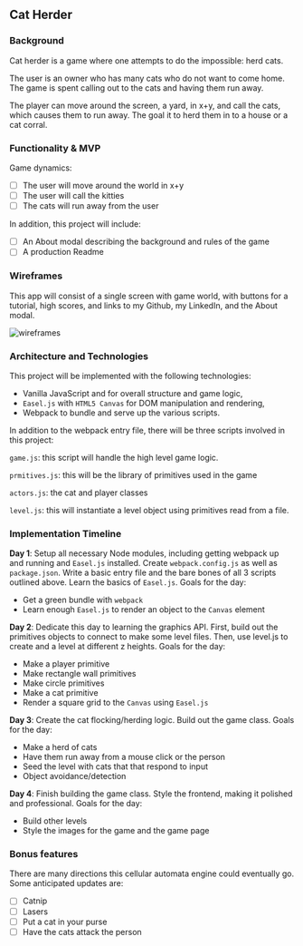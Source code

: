 ## Cat Herder

### Background

Cat herder is a game where one attempts to do the impossible: herd cats.

The user is an owner who has many cats who do not want to come home.
The game is spent calling out to the cats and having them run away.

The player can move around the screen, a yard, in x+y, and call the cats, which
causes them to run away. The goal it to herd them in to a house or a
cat corral.

### Functionality & MVP  

Game dynamics:

- [ ] The user will move around the world in x+y
- [ ] The user will call the kitties
- [ ] The cats will run away from the user

In addition, this project will include:

- [ ] An About modal describing the background and rules of the game
- [ ] A production Readme

### Wireframes

This app will consist of a single screen with game world, with
buttons for a tutorial, high scores, and links to my Github, my LinkedIn,
and the About modal.

![wireframes](images/cat_herder.png)

### Architecture and Technologies

This project will be implemented with the following technologies:

- Vanilla JavaScript and for overall structure and game logic,
- `Easel.js` with `HTML5 Canvas` for DOM manipulation and rendering,
- Webpack to bundle and serve up the various scripts.

In addition to the webpack entry file, there will be three scripts involved in this project:

`game.js`: this script will handle the high level game logic.

`prmitives.js`: this will be the library of primitives used in the game

`actors.js`: the cat and player classes

`level.js`: this will instantiate a level object using primitives read
from a file.

### Implementation Timeline

**Day 1**: Setup all necessary Node modules, including getting webpack up and running and `Easel.js` installed.  Create `webpack.config.js` as well as `package.json`.  Write a basic entry file and the bare bones of all 3 scripts outlined above.  Learn the basics of `Easel.js`.  Goals for the day:

- Get a green bundle with `webpack`
- Learn enough `Easel.js` to render an object to the `Canvas` element

**Day 2**: Dedicate this day to learning the graphics API.  First, build out the primitives objects to connect to make some level files.  Then, use level.js to create and a level at different z heights.  Goals for the day:

- Make a player primitive
- Make rectangle wall primitives
- Make circle primitives
- Make a cat primitive
- Render a square grid to the `Canvas` using `Easel.js`

**Day 3**: Create the cat flocking/herding logic.  Build out the game class.  Goals for the day:

- Make a herd of cats
- Have them run away from a mouse click or the person
- Seed the level with cats that that respond to input
- Object avoidance/detection

**Day 4**: Finish building the game class. Style the frontend, making it polished and professional.  Goals for the day:

- Build other levels
- Style the images for the game and the game page

### Bonus features

There are many directions this cellular automata engine could eventually go.  Some anticipated updates are:

- [ ] Catnip
- [ ] Lasers
- [ ] Put a cat in your purse
- [ ] Have the cats attack the person
